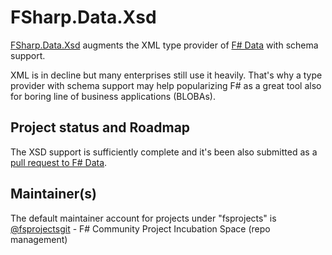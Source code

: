 
# FSharp.Data.Xsd

[FSharp.Data.Xsd](http://fsprojects.github.io/FSharp.Data.Xsd/) augments the XML type provider 
of [F# Data](http://fsharp.github.io/FSharp.Data/) with schema support.

XML is in decline but many enterprises still use it heavily. That's why a type provider with schema support may help popularizing F# as a great tool also for boring line of business applications (BLOBAs). 

## Project status and Roadmap

The XSD support is sufficiently complete and it's been also submitted as a [pull request to F# Data](https://github.com/fsharp/FSharp.Data/pull/1004).

## Maintainer(s)

The default maintainer account for projects under "fsprojects" is [@fsprojectsgit](https://github.com/fsprojectsgit) - F# Community Project Incubation Space (repo management)





      
      

